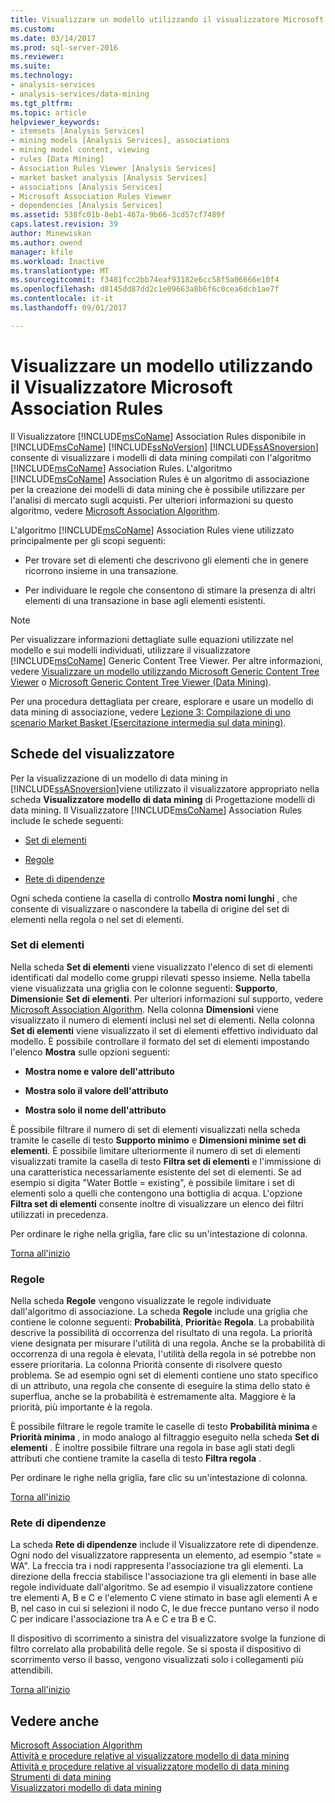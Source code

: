 ```yaml
---
title: Visualizzare un modello utilizzando il visualizzatore Microsoft Association Rules | Documenti Microsoft
ms.custom: 
ms.date: 03/14/2017
ms.prod: sql-server-2016
ms.reviewer: 
ms.suite: 
ms.technology:
- analysis-services
- analysis-services/data-mining
ms.tgt_pltfrm: 
ms.topic: article
helpviewer_keywords:
- itemsets [Analysis Services]
- mining models [Analysis Services], associations
- mining model content, viewing
- rules [Data Mining]
- Association Rules Viewer [Analysis Services]
- market basket analysis [Analysis Services]
- associations [Analysis Services]
- Microsoft Association Rules Viewer
- dependencies [Analysis Services]
ms.assetid: 538fc01b-8eb1-467a-9b66-3cd57cf7489f
caps.latest.revision: 39
author: Minewiskan
ms.author: owend
manager: kfile
ms.workload: Inactive
ms.translationtype: MT
ms.sourcegitcommit: f3481fcc2bb74eaf93182e6cc58f5a06666e10f4
ms.openlocfilehash: d8145dd87dd2c1e09663a8b6f6c0cea6dcb1ae7f
ms.contentlocale: it-it
ms.lasthandoff: 09/01/2017

---
```

# <a name="browse-a-model-using-the-microsoft-association-rules-viewer"></a>Visualizzare un modello utilizzando il Visualizzatore Microsoft Association Rules
  Il Visualizzatore [!INCLUDE[msCoName](../../includes/msconame-md.md)] Association Rules disponibile in [!INCLUDE[msCoName](../../includes/msconame-md.md)] [!INCLUDE[ssNoVersion](../../includes/ssnoversion-md.md)] [!INCLUDE[ssASnoversion](../../includes/ssasnoversion-md.md)] consente di visualizzare i modelli di data mining compilati con l'algoritmo [!INCLUDE[msCoName](../../includes/msconame-md.md)] Association Rules. L'algoritmo [!INCLUDE[msCoName](../../includes/msconame-md.md)] Association Rules è un algoritmo di associazione per la creazione dei modelli di data mining che è possibile utilizzare per l'analisi di mercato sugli acquisti. Per ulteriori informazioni su questo algoritmo, vedere [Microsoft Association Algorithm](../../analysis-services/data-mining/microsoft-association-algorithm.md).  
  
 L'algoritmo [!INCLUDE[msCoName](../../includes/msconame-md.md)] Association Rules viene utilizzato principalmente per gli scopi seguenti:  
  
-   Per trovare set di elementi che descrivono gli elementi che in genere ricorrono insieme in una transazione.  
  
-   Per individuare le regole che consentono di stimare la presenza di altri elementi di una transazione in base agli elementi esistenti.  
  
> [!NOTE]  
>  Per visualizzare informazioni dettagliate sulle equazioni utilizzate nel modello e sui modelli individuati, utilizzare il visualizzatore [!INCLUDE[msCoName](../../includes/msconame-md.md)] Generic Content Tree Viewer. Per altre informazioni, vedere [Visualizzare un modello utilizzando Microsoft Generic Content Tree Viewer](../../analysis-services/data-mining/browse-a-model-using-the-microsoft-generic-content-tree-viewer.md) o [Microsoft Generic Content Tree Viewer &#40;Data Mining&#41;](http://msdn.microsoft.com/library/751b4393-f6fd-48c1-bcef-bdca589ce34c).  
  
 Per una procedura dettagliata per creare, esplorare e usare un modello di data mining di associazione, vedere [Lezione 3: Compilazione di uno scenario Market Basket &#40;Esercitazione intermedia sul data mining&#41;](http://msdn.microsoft.com/library/651eef38-772e-4d97-af51-075b1b27fc5a).  
  
##  <a name="BKMK_ViewerTabs"></a> Schede del visualizzatore  
 Per la visualizzazione di un modello di data mining in [!INCLUDE[ssASnoversion](../../includes/ssasnoversion-md.md)]viene utilizzato il visualizzatore appropriato nella scheda **Visualizzatore modello di data mining** di Progettazione modelli di data mining. Il Visualizzatore [!INCLUDE[msCoName](../../includes/msconame-md.md)] Association Rules include le schede seguenti:  
  
-   [Set di elementi](#BKMK_Itemsets)  
  
-   [Regole](#BKMK_Rules)  
  
-   [Rete di dipendenze](#BKMK_Dependency)  
  
 Ogni scheda contiene la casella di controllo **Mostra nomi lunghi** , che consente di visualizzare o nascondere la tabella di origine del set di elementi nella regola o nel set di elementi.  
  
###  <a name="BKMK_Itemsets"></a> Set di elementi  
 Nella scheda **Set di elementi** viene visualizzato l'elenco di set di elementi identificati dal modello come gruppi rilevati spesso insieme. Nella tabella viene visualizzata una griglia con le colonne seguenti: **Supporto**, **Dimensioni**e **Set di elementi**. Per ulteriori informazioni sul supporto, vedere [Microsoft Association Algorithm](../../analysis-services/data-mining/microsoft-association-algorithm.md). Nella colonna **Dimensioni** viene visualizzato il numero di elementi inclusi nel set di elementi. Nella colonna **Set di elementi** viene visualizzato il set di elementi effettivo individuato dal modello. È possibile controllare il formato del set di elementi impostando l'elenco **Mostra** sulle opzioni seguenti:  
  
-   **Mostra nome e valore dell'attributo**  
  
-   **Mostra solo il valore dell'attributo**  
  
-   **Mostra solo il nome dell'attributo**  
  
 È possibile filtrare il numero di set di elementi visualizzati nella scheda tramite le caselle di testo **Supporto minimo** e **Dimensioni minime set di elementi**. È possibile limitare ulteriormente il numero di set di elementi visualizzati tramite la casella di testo **Filtra set di elementi** e l'immissione di una caratteristica necessariamente esistente del set di elementi. Se ad esempio si digita "Water Bottle = existing", è possibile limitare i set di elementi solo a quelli che contengono una bottiglia di acqua. L'opzione **Filtra set di elementi** consente inoltre di visualizzare un elenco dei filtri utilizzati in precedenza.  
  
 Per ordinare le righe nella griglia, fare clic su un'intestazione di colonna.  
  
 [Torna all'inizio](#BKMK_ViewerTabs)  
  
###  <a name="BKMK_Rules"></a> Regole  
 Nella scheda **Regole** vengono visualizzate le regole individuate dall'algoritmo di associazione. La scheda **Regole** include una griglia che contiene le colonne seguenti: **Probabilità**, **Priorità**e **Regola**. La probabilità descrive la possibilità di occorrenza del risultato di una regola. La priorità viene designata per misurare l'utilità di una regola. Anche se la probabilità di occorrenza di una regola è elevata, l'utilità della regola in sé potrebbe non essere prioritaria. La colonna Priorità consente di risolvere questo problema. Se ad esempio ogni set di elementi contiene uno stato specifico di un attributo, una regola che consente di eseguire la stima dello stato è superflua, anche se la probabilità è estremamente alta. Maggiore è la priorità, più importante è la regola.  
  
 È possibile filtrare le regole tramite le caselle di testo **Probabilità minima** e **Priorità minima** , in modo analogo al filtraggio eseguito nella scheda **Set di elementi** . È inoltre possibile filtrare una regola in base agli stati degli attributi che contiene tramite la casella di testo **Filtra regola** .  
  
 Per ordinare le righe nella griglia, fare clic su un'intestazione di colonna.  
  
 [Torna all'inizio](#BKMK_ViewerTabs)  
  
###  <a name="BKMK_Dependency"></a> Rete di dipendenze  
 La scheda **Rete di dipendenze** include il Visualizzatore rete di dipendenze. Ogni nodo del visualizzatore rappresenta un elemento, ad esempio "state = WA". La freccia tra i nodi rappresenta l'associazione tra gli elementi. La direzione della freccia stabilisce l'associazione tra gli elementi in base alle regole individuate dall'algoritmo. Se ad esempio il visualizzatore contiene tre elementi A, B e C e l'elemento C viene stimato in base agli elementi A e B, nel caso in cui si selezioni il nodo C, le due frecce puntano verso il nodo C per indicare l'associazione tra A e C e tra B e C.  
  
 Il dispositivo di scorrimento a sinistra del visualizzatore svolge la funzione di filtro correlato alla probabilità delle regole. Se si sposta il dispositivo di scorrimento verso il basso, vengono visualizzati solo i collegamenti più attendibili.  
  
 [Torna all'inizio](#BKMK_ViewerTabs)  
  
## <a name="see-also"></a>Vedere anche  
 [Microsoft Association Algorithm](../../analysis-services/data-mining/microsoft-association-algorithm.md)   
 [Attività e procedure relative al visualizzatore modello di data mining](../../analysis-services/data-mining/mining-model-viewer-tasks-and-how-tos.md)   
 [Attività e procedure relative al visualizzatore modello di data mining](../../analysis-services/data-mining/mining-model-viewer-tasks-and-how-tos.md)   
 [Strumenti di data mining](../../analysis-services/data-mining/data-mining-tools.md)   
 [Visualizzatori modello di data mining](../../analysis-services/data-mining/data-mining-model-viewers.md)  
  
  

